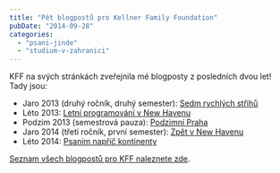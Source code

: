 ```yaml
---
title: "Pět blogpostů pro Kellner Family Foundation"
pubDate: "2014-09-28"
categories: 
  - "psani-jinde"
  - "studium-v-zahranici"
---
```


KFF na svých stránkách zveřejnila mé blogposty z posledních dvou let! Tady jsou:

- Jaro 2013 (druhý ročník, druhý semester): [Sedm rychlých střihů](http://www.kellnerfoundation.cz/univerzity/nasi-stipendiste/simon-podhajsky/detail/sedm-rychlych-strihu-listopad-2012-brezen-2013)
- Léto 2013: [Letní programování v New Havenu](http://www.kellnerfoundation.cz/univerzity/nasi-stipendiste/simon-podhajsky/detail/letni-programovani-v-new-havenu)
- Podzim 2013 (semestrová pauza): [Podzimní Praha](http://www.kellnerfoundation.cz/univerzity/nasi-stipendiste/simon-podhajsky/detail/podzimni-praha)
- Jaro 2014 (třetí ročník, první semester): [Zpět v New Havenu](http://www.kellnerfoundation.cz/univerzity/nasi-stipendiste/simon-podhajsky/detail/zpet-v-new-havenu)
- Léto 2014: [Psaním napříč kontinenty](http://www.kellnerfoundation.cz/univerzity/nasi-stipendiste/simon-podhajsky/detail/psanim-napric-kontinenty)

[Seznam všech blogpostů pro KFF naleznete zde](http://www.kellnerfoundation.cz/univerzity/nasi-stipendiste/simon-podhajsky).
